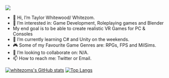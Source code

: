 ![](https://komarev.com/ghpvc/?username=whitezom7&label=PROFILE+VIEWS)

- 👋 Hi, I’m Taylor Whitewood/ Whitezom.
- 👀 I’m interested in: Game Development, Roleplaying games and Blender
- My end goal is to be able to create realistic VR Games for PC & Consoles
- 🌱 I’m currently learning C# and Unity on the weekends.
- 🎮 Some of my Favourite Game Genres are: RPGs, FPS and MilSims.
- 💞️ I’m looking to collaborate on: N/A.
- 📫 How to reach me: Twitter or Email.

[![whitezoms's GitHub stats](https://github-readme-stats.vercel.app/api?username=whitezom7&theme=dark)](https://github.com/anuraghazra/github-readme-stats)
[![Top Langs](https://github-readme-stats.vercel.app/api/top-langs/?username=whitezom7&theme=dark)](https://github.com/anuraghazra/github-readme-stats)


